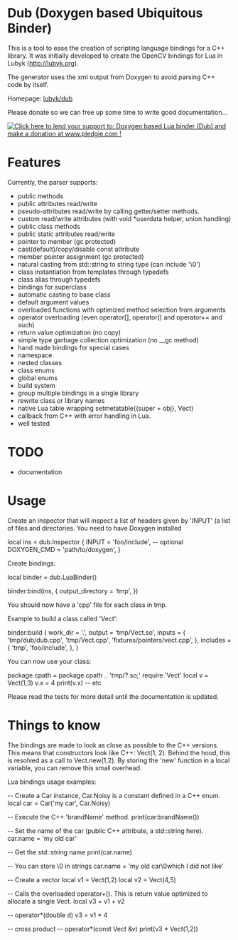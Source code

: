 # Dub (Doxygen based Ubiquitous Binder)

This is a tool to ease the creation of scripting language bindings for a C++ library.
It was initially developed to create the OpenCV bindings for Lua in Lubyk (http://lubyk.org).

The generator uses the xml output from Doxygen to avoid parsing C++ code by itself.

Homepage: [lubyk/dub](http://lubyk.org/en/project311.html)

Please donate so we can free up some time to write good documentation...

[![Click here to lend your support to: Doxygen based Lua binder (Dub) and make a donation at www.pledgie.com !](https://www.pledgie.com/campaigns/17041.png?skin_name=chrome)](http://www.pledgie.com/campaigns/17041)


# Features

Currently, the parser supports:

* public methods
* public attributes read/write
* pseudo-attributes read/write by calling getter/setter methods.
* custom read/write attributes (with void *userdata helper, union handling)
* public class methods
* public static attributes read/write
* pointer to member (gc protected)
* cast(default)/copy/disable const attribute
* member pointer assignment (gc protected)
* natural casting from std::string to string type (can include '\0')
* class instantiation from templates through typedefs
* class alias through typedefs
* bindings for superclass
* automatic casting to base class
* default argument values
* overloaded functions with optimized method selection from arguments
* operator overloading (even operator[], operator() and operator+= and such)
* return value optimization (no copy)
* simple type garbage collection optimization (no __gc method)
* hand made bindings for special cases
* namespace
* nested classes
* class enums
* global enums
* build system
* group multiple bindings in a single library
* rewrite class or library names
* native Lua table wrapping setmetatable({super = obj}, Vect)
* callback from C++ with error handling in Lua.
* well tested

# TODO

* documentation

# Usage

Create an inspector that will inspect a list of headers given by 'INPUT' (a list
of files and directories. You need to have Doxygen installed

  local ins = dub.Inspector {
    INPUT    = 'foo/include',
    -- optional
    DOXYGEN_CMD = 'path/to/doxygen',
  }
  
Create bindings:

  local binder = dub.LuaBinder()

  binder:bind(ins, {
    output_directory = 'tmp',
  })
    
You should now have a 'cpp' file for each class in tmp.

Example to build a class called 'Vect':

  binder:build {
    work_dir = '.',
    output   = 'tmp/Vect.so',
    inputs   = {
      'tmp/dub/dub.cpp',
      'tmp/Vect.cpp',
      'fixtures/pointers/vect.cpp',
    },
    includes = {
      'tmp',
      'foo/include',
    },
  }     

You can now use your class:

  package.cpath = package.cpath .. 'tmp/?.so;'
  require 'Vect'
  local v = Vect(1,3)
  v.x = 4
  print(v.x)
  -- etc

Please read the tests for more detail until the documentation is updated.

# Things to know

The bindings are made to look as close as possible to the C++ versions. This means that constructors look like C++: Vect(1, 2). Behind the hood, this is resolved as a call to Vect.new(1,2). By storing the 'new' function in a local variable, you can remove this small overhead.

Lua bindings usage examples:

  -- Create a Car instance, Car.Noisy is a constant defined in a C++ enum.
  local car = Car('my car', Car.Noisy)

  -- Execute the C++ 'brandName' method.
  print(car:brandName())

  -- Set the name of the car (public C++ attribute, a std::string here).
  car.name = 'my old car'

  -- Get the std::string name
  print(car.name)

  -- You can store \0 in strings
  car.name = 'my old car\0which I did not like'

  -- Create a vector
  local v1 = Vect(1,2)
  local v2 = Vect(4,5)

  -- Calls the overloaded operator+(). This is return value optimized to allocate a single Vect.
  local v3 = v1 + v2

  -- operator*(double d)
  v3 = v1 * 4

  -- cross product
  -- operator*(const Vect &v)
  print(v3 * Vect(1,2))


